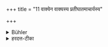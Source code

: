 +++
title = "11 वाक्येन वाक्यस्य प्रतीघातमाचार्यस्य"

+++

<details><summary>Bühler</summary>

11. He shall not contradict his teacher,
</details>

<details><summary>हरदत्त-टीका</summary>

## सूत्रम्
वाक्येन वाक्यस्य प्रतिघातमाचार्यस्य वर्जयेच्छ्रेयसां च ॥ ११ ॥  
### टिप्पनी
आचार्यवाक्यस्य समीचीनस्येतरस्य वा आत्मीयेन वाक्येन तादृशेन प्रतिघातं न कुर्यात् । श्रेयसा च अन्येषामपि प्रशस्ततराणां वाक्यं वाक्येन न प्रतिहन्यात् ॥ ११ ॥
</details>
